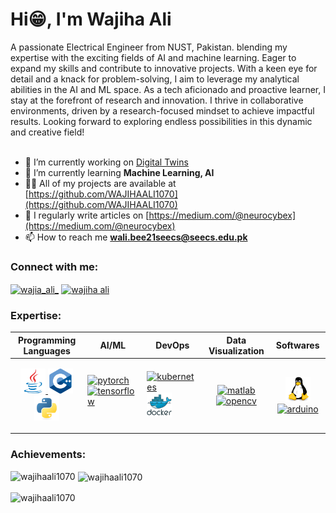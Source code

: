 <h1 align="left">Hi😁, I'm Wajiha Ali</h1>
A passionate Electrical Engineer from NUST, Pakistan. blending my expertise with the exciting fields of AI and machine learning. Eager to expand my skills and contribute to innovative projects. With a keen eye for detail and a knack for problem-solving, I aim to leverage my analytical abilities in the AI and ML space. As a tech aficionado and proactive learner, I stay at the forefront of research and innovation. I thrive in collaborative environments, driven by a research-focused mindset to achieve impactful results. Looking forward to exploring endless possibilities in this dynamic and creative field!<br><br>

  - 🔭 I’m currently working on [Digital Twins](https://github.com/WAJIHAALI1070/DIGITAL-TWINS-)
  - 🌱 I’m currently learning **Machine Learning, AI**
  - 👨‍💻 All of my projects are available at [https://github.com/WAJIHAALI1070](https://github.com/WAJIHAALI1070)
  - 📝 I regularly write articles on [https://medium.com/@neurocybex](https://medium.com/@neurocybex)
  - 📫 How to reach me **wali.bee21seecs@seecs.edu.pk**

<h3 align="left">Connect with me:</h3>
<p align="left">
<a href="https://twitter.com/wajia_ali_" target="blank"><img align="center" src="https://raw.githubusercontent.com/rahuldkjain/github-profile-readme-generator/master/src/images/icons/Social/twitter.svg" alt="wajia_ali_" height="30" width="40" /></a>
<a href="https://linkedin.com/in/wajiha ali" target="blank"><img align="center" src="https://raw.githubusercontent.com/rahuldkjain/github-profile-readme-generator/master/src/images/icons/Social/linked-in-alt.svg" alt="wajiha ali" height="30" width="40" /></a>
</p>

### Expertise: 

| Programming Languages | AI/ML | DevOps | Data Visualization | Softwares |
| --------------------- | ----- | ------ | ------------------ | --------- |
| <p align="center"><a href="https://www.java.com" target="_blank" rel="noreferrer"> <img src="https://raw.githubusercontent.com/devicons/devicon/master/icons/java/java-original.svg" alt="java" width="40" height="40"/> </a><img src="https://raw.githubusercontent.com/devicons/devicon/master/icons/cplusplus/cplusplus-original.svg" alt="cplusplus" width="40" height="40"/> </a> <a href="https://www.docker.com/" target="_blank" rel="noreferrer"><a href="https://www.python.org" target="_blank" rel="noreferrer"> <img src="https://raw.githubusercontent.com/devicons/devicon/master/icons/python/python-original.svg" alt="python" width="40" height="40"/> | </a> <a href="https://pytorch.org/" target="_blank" rel="noreferrer"> <img src="https://www.vectorlogo.zone/logos/pytorch/pytorch-icon.svg" alt="pytorch" width="40" height="40"/> </a> <a href="https://www.tensorflow.org" target="_blank" rel="noreferrer"> <img src="https://www.vectorlogo.zone/logos/tensorflow/tensorflow-icon.svg" alt="tensorflow" width="40" height="40"/> </a> </p> | <a href="https://kubernetes.io" target="_blank" rel="noreferrer"> <img src="https://www.vectorlogo.zone/logos/kubernetes/kubernetes-icon.svg" alt="kubernetes" width="40" height="40"/> </a><a href="https://www.docker.com/" target="_blank" rel="noreferrer"> <img src="https://raw.githubusercontent.com/devicons/devicon/master/icons/docker/docker-original-wordmark.svg" alt="docker" width="40" height="40"/> </a> |<p align="center"> <a href="https://www.mathworks.com/" target="_blank" rel="noreferrer"> <img src="https://upload.wikimedia.org/wikipedia/commons/2/21/Matlab_Logo.png" alt="matlab" width="40" height="40"/> </a><a href="https://opencv.org/" target="_blank" rel="noreferrer"> <img src="https://www.vectorlogo.zone/logos/opencv/opencv-icon.svg" alt="opencv" width="40" height="40"/> </a></p>  | <p align="center"><a href="https://www.linux.org/" target="_blank" rel="noreferrer"> <img src="https://raw.githubusercontent.com/devicons/devicon/master/icons/linux/linux-original.svg" alt="linux" width="40" height="40"/> </a><a href="https://www.arduino.cc/" target="_blank" rel="noreferrer"> <img src="https://cdn.worldvectorlogo.com/logos/arduino-1.svg" alt="arduino" width="40" height="40"/></p> |


### Achievements: 


<p><img align="left" src="https://github-readme-stats.vercel.app/api/top-langs?username=wajihaali1070&show_icons=true&locale=en&layout=compact" alt="wajihaali1070" /></p>

<p>&nbsp;<img align="center" src="https://github-readme-stats.vercel.app/api?username=wajihaali1070&show_icons=true&locale=en" alt="wajihaali1070" /></p>

<p><img align="center" src="https://github-readme-streak-stats.herokuapp.com/?user=wajihaali1070&" alt="wajihaali1070" /></p>
